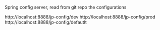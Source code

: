 Spring config server, read from git repo the configurations

http://localhost:8888/jp-config/dev
http://localhost:8888/jp-config/prod
http://localhost:8888/jp-config/defautlt